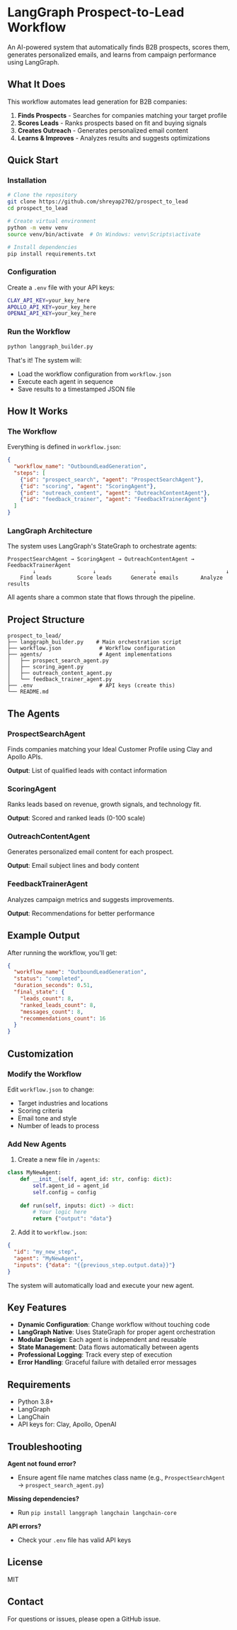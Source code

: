 # LangGraph Prospect-to-Lead Workflow

An AI-powered system that automatically finds B2B prospects, scores them, generates personalized emails, and learns from campaign performance using LangGraph.

## What It Does

This workflow automates lead generation for B2B companies:

1. **Finds Prospects** - Searches for companies matching your target profile
2. **Scores Leads** - Ranks prospects based on fit and buying signals
3. **Creates Outreach** - Generates personalized email content
4. **Learns & Improves** - Analyzes results and suggests optimizations

## Quick Start

### Installation

```bash
# Clone the repository
git clone https://github.com/shreyap2702/prospect_to_lead
cd prospect_to_lead

# Create virtual environment
python -m venv venv
source venv/bin/activate  # On Windows: venv\Scripts\activate

# Install dependencies
pip install requirements.txt
```

### Configuration

Create a `.env` file with your API keys:

```bash
CLAY_API_KEY=your_key_here
APOLLO_API_KEY=your_key_here
OPENAI_API_KEY=your_key_here
```

### Run the Workflow

```bash
python langgraph_builder.py
```

That's it! The system will:
- Load the workflow configuration from `workflow.json`
- Execute each agent in sequence
- Save results to a timestamped JSON file

## How It Works

### The Workflow

Everything is defined in `workflow.json`:

```json
{
  "workflow_name": "OutboundLeadGeneration",
  "steps": [
    {"id": "prospect_search", "agent": "ProspectSearchAgent"},
    {"id": "scoring", "agent": "ScoringAgent"},
    {"id": "outreach_content", "agent": "OutreachContentAgent"},
    {"id": "feedback_trainer", "agent": "FeedbackTrainerAgent"}
  ]
}
```

### LangGraph Architecture

The system uses LangGraph's StateGraph to orchestrate agents:

```
ProspectSearchAgent → ScoringAgent → OutreachContentAgent → FeedbackTrainerAgent
        ↓                  ↓                  ↓                      ↓
    Find leads        Score leads      Generate emails       Analyze results
```

All agents share a common state that flows through the pipeline.

## Project Structure

```
prospect_to_lead/
├── langgraph_builder.py    # Main orchestration script
├── workflow.json            # Workflow configuration
├── agents/                  # Agent implementations
│   ├── prospect_search_agent.py
│   ├── scoring_agent.py
│   ├── outreach_content_agent.py
│   └── feedback_trainer_agent.py
├── .env                     # API keys (create this)
└── README.md
```

## The Agents

### ProspectSearchAgent
Finds companies matching your Ideal Customer Profile using Clay and Apollo APIs.

**Output**: List of qualified leads with contact information

### ScoringAgent
Ranks leads based on revenue, growth signals, and technology fit.

**Output**: Scored and ranked leads (0-100 scale)

### OutreachContentAgent
Generates personalized email content for each prospect.

**Output**: Email subject lines and body content

### FeedbackTrainerAgent
Analyzes campaign metrics and suggests improvements.

**Output**: Recommendations for better performance

## Example Output

After running the workflow, you'll get:

```json
{
  "workflow_name": "OutboundLeadGeneration",
  "status": "completed",
  "duration_seconds": 0.51,
  "final_state": {
    "leads_count": 8,
    "ranked_leads_count": 8,
    "messages_count": 8,
    "recommendations_count": 16
  }
}
```

## Customization

### Modify the Workflow

Edit `workflow.json` to change:
- Target industries and locations
- Scoring criteria
- Email tone and style
- Number of leads to process

### Add New Agents

1. Create a new file in `/agents`:

```python
class MyNewAgent:
    def __init__(self, agent_id: str, config: dict):
        self.agent_id = agent_id
        self.config = config
    
    def run(self, inputs: dict) -> dict:
        # Your logic here
        return {"output": "data"}
```

2. Add it to `workflow.json`:

```json
{
  "id": "my_new_step",
  "agent": "MyNewAgent",
  "inputs": {"data": "{{previous_step.output.data}}"}
}
```

The system will automatically load and execute your new agent.

## Key Features

- **Dynamic Configuration**: Change workflow without touching code
- **LangGraph Native**: Uses StateGraph for proper agent orchestration
- **Modular Design**: Each agent is independent and reusable
- **State Management**: Data flows automatically between agents
- **Professional Logging**: Track every step of execution
- **Error Handling**: Graceful failure with detailed error messages

## Requirements

- Python 3.8+
- LangGraph
- LangChain
- API keys for: Clay, Apollo, OpenAI

## Troubleshooting

**Agent not found error?**
- Ensure agent file name matches class name (e.g., `ProspectSearchAgent` → `prospect_search_agent.py`)

**Missing dependencies?**
- Run `pip install langgraph langchain langchain-core`

**API errors?**
- Check your `.env` file has valid API keys

## License

MIT

## Contact

For questions or issues, please open a GitHub issue.